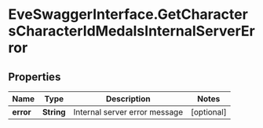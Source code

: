 # EveSwaggerInterface.GetCharactersCharacterIdMedalsInternalServerError

## Properties
Name | Type | Description | Notes
------------ | ------------- | ------------- | -------------
**error** | **String** | Internal server error message | [optional] 


